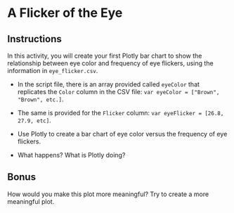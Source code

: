 # A Flicker of the Eye

## Instructions

In this activity, you will create your first Plotly bar chart to show the relationship between eye color and frequency of eye flickers, using the information in `eye_flicker.csv`.

* In the script file, there is an array provided called `eyeColor` that replicates the `Color` column in the CSV file: `var eyeColor = ["Brown", "Brown", etc.]`.

* The same is provided for the `Flicker` column: `var eyeFlicker = [26.8, 27.9, etc]`.

* Use Plotly to create a bar chart of eye color versus the frequency of eye flickers.

* What happens? What is Plotly doing?

## Bonus

How would you make this plot more meaningful? Try to create a more meaningful plot.
